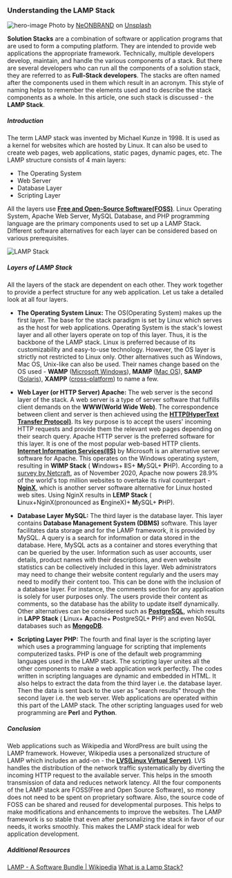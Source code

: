 ### Understanding the LAMP Stack

![hero-image](/engineering-education/lamp-stack/hero.jpg)
Photo by [NeONBRAND](https://unsplash.com/@neonbrand?utm\_source=unsplash&amp;utm\_medium=referral&amp;utm\_content=creditCopyText) on [Unsplash](https://unsplash.com/s/photos/stack?utm\_source=unsplash&amp;utm\_medium=referral&amp;utm\_content=creditCopyText)

**Solution Stacks** are a combination of software or application programs that are used to form a computing platform. They are intended to provide web applications the appropriate framework. Technically, multiple developers develop, maintain, and handle the various components of a stack. But there are several developers who can run all the components of a solution stack, they are referred to as **Full-Stack developers**. The stacks are often named after the components used in them which result in an acronym. This style of naming helps to remember the elements used and to describe the stack components as a whole. In this article, one such stack is discussed - the **LAMP Stack**.

##### Introduction

The term LAMP stack was invented by Michael Kunze in 1998. It is used as a kernel for websites which are hosted by Linux. It can also be used to create web pages, web applications, static pages, dynamic pages, etc. The LAMP structure consists of 4 main layers:

- The Operating System
- Web Server
- Database Layer
- Scripting Layer

All the layers use [**Free and Open-Source Software(FOSS)**](https://en.wikipedia.org/wiki/Free_and_open-source_software). Linux Operating System, Apache Web Server, MySQL Database, and PHP programming language are the primary components used to set up a LAMP Stack. Different software alternatives for each layer can be considered based on various prerequisites.

![LAMP Stack](/engineering-education/lamp-stack/lampstack.png)

##### Layers of LAMP Stack

All the layers of the stack are dependent on each other. They work together to provide a perfect structure for any web application. Let us take a detailed look at all four layers.

- **The Operating System**
**Linux:** The OS(Operating System) makes up the first layer. The base for the stack paradigm is set by Linux which serves as the host for web applications. Operating System is the stack's lowest layer and all other layers operate on top of this layer. Thus, it is the backbone of the LAMP stack. Linux is preferred because of its customizability and easy-to-use technology. However, the OS layer is strictly not restricted to Linux only. Other alternatives such as Windows, Mac OS, Unix-like can also be used. Their names change based on the OS used - **WAMP** ([Microsoft Windows](https://en.wikipedia.org/wiki/Microsoft_Windows)), **MAMP** ([Mac OS](https://en.wikipedia.org/wiki/MacOS)), **SAMP** ([Solaris](https://en.wikipedia.org/wiki/Solaris_(operating_system))), **XAMPP** ([cross-platform](https://en.wikipedia.org/wiki/Cross-platform_software)) to name a few.

- **Web Layer (or HTTP Server)**
**Apache:** The web server is the second layer of the stack. A web server is a type of server software that fulfills client demands on the **WWW(World Wide Web)**. The correspondence between client and server is then achieved using the [**HTTP(HyperText Transfer Protocol)**](https://en.wikipedia.org/wiki/Hypertext_Transfer_Protocol). Its key purpose is to accept the users' incoming HTTP requests and provide them the relevant web pages depending on their search query. Apache HTTP server is the preferred software for this layer. It is one of the most popular web-based HTTP clients. [**Internet Information Services(IIS)**](https://en.wikipedia.org/wiki/Internet_Information_Services) by Microsoft is an alternative server software for Apache. This operates on the Windows operating system, resulting in **WIMP Stack** ( **W**indows+ **I**IS+ **M**ySQL+ **P**HP). According to a [survey by Netcraft](https://news.netcraft.com/archives/category/web-server-survey/), as of November 2020, Apache now powers 28.9% of the world's top million websites to overtake its rival counterpart - [**NginX**](https://en.wikipedia.org/wiki/Nginx), which is another server software alternative for Linux hosted web sites. Using NginX results in **LEMP Stack** ( **L**inux+NginX(pronounced as **E**ngineX)+ **M**ySQL+ **P**HP).

- **Database Layer**
**MySQL:** The third layer is the database layer. This layer contains **Database Management System (DBMS)** software. This layer facilitates data storage and for the LAMP framework, it is provided by MySQL. A query is a search for information or data stored in the database. Here, MySQL acts as a container and stores everything that can be queried by the user. Information such as user accounts, user details, product names with their descriptions, and even website statistics can be collectively included in this layer. Web administrators may need to change their website content regularly and the users may need to modify their content too. This can be done with the inclusion of a database layer. For instance, the comments section for any application is solely for user purposes only. The users provide their content as comments, so the database has the ability to update itself dynamically. Other alternatives can be considered such as [**PostgreSQL**](https://en.wikipedia.org/wiki/PostgreSQL), which results in **LAPP Stack** ( **L**inux+ **A**pache+ **P**ostgreSQL+ **P**HP) and even NoSQL databases such as [**MongoDB**](https://en.wikipedia.org/wiki/MongoDB).

- **Scripting Layer**
**PHP:** The fourth and final layer is the scripting layer which uses a programming language for scripting that implements computerized tasks. PHP is one of the default web programming languages used in the LAMP stack. The scripting layer unites all the other components to make a web application work perfectly. The codes written in scripting languages are dynamic and embedded in HTML. It also helps to extract the data from the third layer i.e. the database layer. Then the data is sent back to the user as "search results" through the second layer i.e. the web server. Web applications are operated within this part of the LAMP stack. The other scripting languages used for web programming are **Perl** and **Python**.

##### Conclusion

Web applications such as Wikipedia and WordPress are built using the LAMP framework. However, Wikipedia uses a personalized structure of LAMP which includes an add-on - the [**LVS(Linux Virtual Server)**](https://en.wikipedia.org/wiki/Linux_Virtual_Server). LVS handles the distribution of the network traffic systematically by diverting the incoming HTTP request to the available server. This helps in the smooth transmission of data and reduces network latency. All the four components of the LAMP stack are FOSS(Free and Open Source Software), so money does not need to be spent on proprietary software. Also, the source code of FOSS can be shared and reused for developmental purposes. This helps to make modifications and enhancements to improve the websites. The LAMP framework is so stable that even after personalizing the stack in favor of our needs, it works smoothly. This makes the LAMP stack ideal for web application development.

##### Additional Resources

[LAMP - A Software Bundle | Wikipedia](https://en.wikipedia.org/wiki/LAMP_(software_bundle))
[What is a Lamp Stack?](https://phoenixnap.com/kb/what-is-a-lamp-stack)